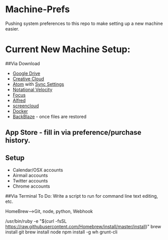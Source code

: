 # Machine-Prefs
Pushing system preferences to this repo to make setting up a new machine easier.

# Current New Machine Setup:
##Via Download
* [Google Drive](https://www.google.com/drive/download/)
* [Creative Cloud](https://www.adobe.com/creativecloud/desktop-app.html)
* [Atom](https://atom.io/) with [Sync Settings](http://atom.io/packages/sync-settings)
* [Notational Velocity](http://notational.net/)
* [Focus](https://heyfocus.com/)
* [Alfred](https://www.alfredapp.com/)
* [screencloud](https://screencloud.net/)
* [Docker](https://docs.docker.com/docker-for-mac/)
* [BackBlaze](https://www.backblaze.com/) - once files are restored


## App Store - fill in via preference/purchase history.

## Setup 
* Calendar/OSX accounts
* Airmail accounts
* Twitter accounts
* Chrome accounts

##Via Terminal
To Do: Write a script to run for command line text editing, etc.

HomeBrew—>Git, node, python, Webhook

/usr/bin/ruby -e "$(curl -fsSL https://raw.githubusercontent.com/Homebrew/install/master/install)"
brew install git
brew install node
npm install -g wh grunt-cli

